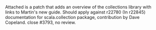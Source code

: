 Attached is a patch that adds an overview of the collections library with links to Martin's new guide.  Should apply against r22780
(In r22845) documentation for scala.collection package, contribution by Dave Copeland. close #3793, no review.
